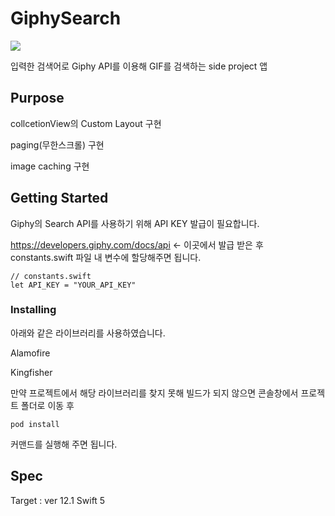 # GiphySearch

<img src="https://user-images.githubusercontent.com/76767233/126121997-86d9667a-cda7-49ff-b56e-8525d5328226.gif">

입력한 검색어로 Giphy API를 이용해 GIF를 검색하는 side project 앱

## Purpose 
collcetionView의 Custom Layout 구현

paging(무한스크롤) 구현

image caching 구현


## Getting Started
Giphy의 Search API를 사용하기 위해 API KEY 발급이 필요합니다.

https://developers.giphy.com/docs/api <- 이곳에서 발급 받은 후 constants.swift 파일 내 변수에 할당해주면 됩니다.
```
// constants.swift 
let API_KEY = "YOUR_API_KEY"
```

### Installing

아래와 같은 라이브러리를 사용하였습니다.

Alamofire

Kingfisher

만약 프로젝트에서 해당 라이브러리를 찾지 못해 빌드가 되지 않으면 콘솔창에서 프로젝트 폴더로 이동 후
```
pod install
```
커맨드를 실행해 주면 됩니다.

## Spec
Target : ver 12.1
Swift 5

